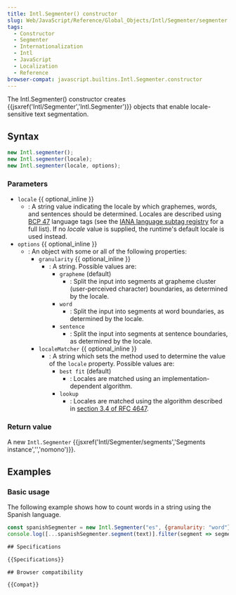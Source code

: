 ```yaml
---
title: Intl.Segmenter() constructor
slug: Web/JavaScript/Reference/Global_Objects/Intl/Segmenter/segmenter
tags:
  - Constructor
  - Segmenter
  - Internationalization
  - Intl
  - JavaScript
  - Localization
  - Reference
browser-compat: javascript.builtins.Intl.Segmenter.constructor
---
```


The Intl.Segmenter() constructor creates {{jsxref('Intl/Segmenter','Intl.Segmenter')}} objects that enable locale-sensitive text segmentation.

## Syntax

```js
new Intl.segmenter();
new Intl.segmenter(locale);
new Intl.segmenter(locale, options);
```

### Parameters

- `locale` {{ optional_inline }}
  - : A string value indicating the locale by which graphemes, words, and sentences should be determined.  Locales are described using [BCP 47](https://datatracker.ietf.org/doc/html/bcp47) language tags (see the [IANA language subtag registry](https://www.iana.org/assignments/language-subtag-registry/language-subtag-registry) for a full list).  If no <var>locale</var> value is supplied, the runtime's default locale is used instead.
- `options` {{ optional_inline }}
  - : An object with some or all of the following properties:
    - `granularity` {{ optional_inline }}
      - : A string.  Possible values are:
        - `grapheme` (default)
          - : Split the input into segments at grapheme cluster (user-perceived character) boundaries, as determined by the locale.
        - `word`
          - : Split the input into segments at word boundaries, as determined by the locale.
        - `sentence`
          - : Split the input into segments at sentence boundaries, as determined by the locale.
    - `localeMatcher` {{ optional_inline }}
      - : A string which sets the method used to determine the value of the `locale` property.  Possible values are:
        - `best fit` (default)
          - : Locales are matched using an implementation-dependent algorithm.
        - `lookup`
          - : Locales are matched using the algorithm described in [section 3.4 of RFC 4647](https://datatracker.ietf.org/doc/html/rfc4647#section-3.4).


### Return value

A new `Intl.Segmenter` {{jsxref('Intl/Segmenter/segments','Segments instance','','nomono')}}.

## Examples

### Basic usage

The following example shows how to count words in a string using the Spanish language.

```js
const spanishSegmenter = new Intl.Segmenter("es", {granularity: "word"});
console.log([...spanishSegmenter.segment(text)].filter(segment => segment.isWordLike).length);

## Specifications

{{Specifications}}

## Browser compatibility

{{Compat}}
